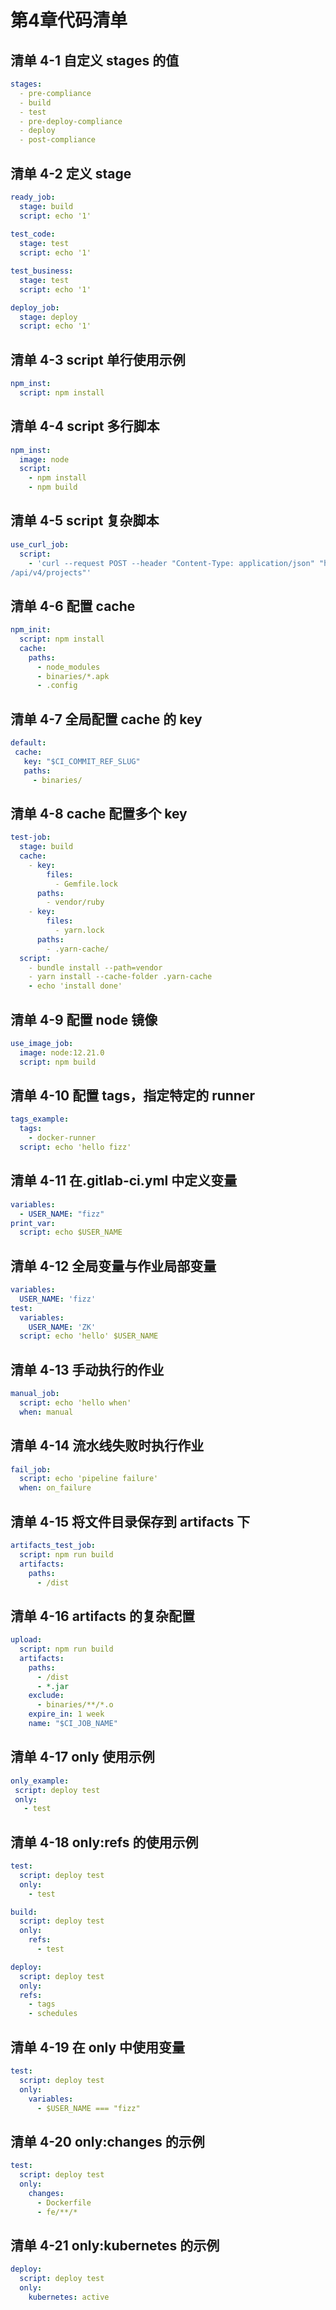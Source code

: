 # 第4章代码清单

## 清单 4-1 自定义 stages 的值
```yaml
stages:
  - pre-compliance
  - build
  - test
  - pre-deploy-compliance
  - deploy
  - post-compliance
```

## 清单 4-2 定义 stage
```yaml
ready_job:
  stage: build  
  script: echo '1'
  
test_code:
  stage: test  
  script: echo '1'

test_business:
  stage: test  
  script: echo '1'

deploy_job:
  stage: deploy  
  script: echo '1'
```

## 清单 4-3 script 单行使用示例
```yaml
npm_inst:
  script: npm install
```

## 清单 4-4 script 多行脚本
```yaml
npm_inst:
  image: node
  script:
    - npm install
    - npm build
```

## 清单 4-5 script 复杂脚本
```yaml
use_curl_job:
  script:
    - 'curl --request POST --header "Content-Type: application/json" "https://gitlab.com
/api/v4/projects"'
```

## 清单 4-6 配置 cache
```yaml
npm_init:
  script: npm install
  cache:
    paths:
      - node_modules
      - binaries/*.apk
      - .config
```

## 清单 4-7 全局配置 cache 的 key
```yaml
default:
 cache:
   key: "$CI_COMMIT_REF_SLUG"
   paths:
     - binaries/

```

## 清单 4-8 cache 配置多个 key
```yaml
test-job:
  stage: build
  cache:
    - key:
        files:
          - Gemfile.lock
      paths:
        - vendor/ruby
    - key:
        files:
          - yarn.lock
      paths:
        - .yarn-cache/
  script:
    - bundle install --path=vendor
    - yarn install --cache-folder .yarn-cache
    - echo 'install done'

```

## 清单 4-9 配置 node 镜像
```yaml
use_image_job:
  image: node:12.21.0
  script: npm build
```

## 清单 4-10 配置 tags，指定特定的 runner
```yaml
tags_example:
  tags:
    - docker-runner
  script: echo 'hello fizz'
```

## 清单 4-11 在.gitlab-ci.yml 中定义变量
```yaml
variables:
  - USER_NAME: "fizz"
print_var:
  script: echo $USER_NAME
```

## 清单 4-12 全局变量与作业局部变量
```yaml
variables:
  USER_NAME: 'fizz'
test:
  variables:
    USER_NAME: 'ZK'
  script: echo 'hello' $USER_NAME
```

## 清单 4-13 手动执行的作业
```yaml
manual_job:
  script: echo 'hello when'
  when: manual
```

## 清单 4-14 流水线失败时执行作业
```yaml
fail_job:
  script: echo 'pipeline failure'
  when: on_failure
```


## 清单 4-15 将文件目录保存到 artifacts 下
```yaml
artifacts_test_job:
  script: npm run build
  artifacts:
    paths:
      - /dist
```

## 清单 4-16 artifacts 的复杂配置
```yaml
upload:
  script: npm run build
  artifacts:
    paths:
      - /dist
      - *.jar
    exclude:
      - binaries/**/*.o
    expire_in: 1 week
    name: "$CI_JOB_NAME"
```

## 清单 4-17 only 使用示例
```yaml
only_example:
 script: deploy test
 only:
   - test
```

## 清单 4-18 only:refs 的使用示例
```yaml
test:
  script: deploy test
  only:
    - test

build:
  script: deploy test
  only:
    refs:
      - test

deploy:
  script: deploy test
  only:
  refs:
    - tags
    - schedules
```

## 清单 4-19 在 only 中使用变量
```yaml
test:
  script: deploy test
  only:
    variables:
      - $USER_NAME === "fizz"
```

## 清单 4-20 only:changes 的示例
```yaml
test:
  script: deploy test
  only:
    changes:
      - Dockerfile
      - fe/**/*
```

## 清单 4-21 only:kubernetes 的示例
```yaml
deploy:
  script: deploy test
  only:
    kubernetes: active
```

